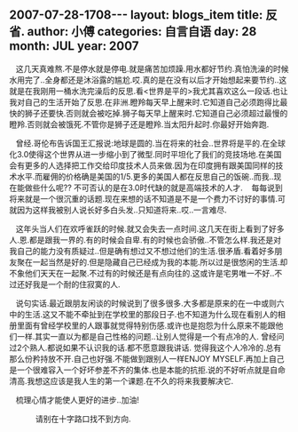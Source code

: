 2007-07-28-1708---
layout: blogs_item
title: 反省.
author: 小傅
categories: 自言自语
day: 28
month: JUL
year: 2007
---



&nbsp;&nbsp;
这几天真难熬.不是停水就是停电.就是痛苦加烦躁.用水都好节约.真怕洗澡的时候水用完了..全身都还是沐浴露的尴尬.哎.真的是在没有以后才开始想起来要节约..这就是在我刚用一桶水洗完澡后的反思.看&lt;世界是平的&gt;我尤其喜欢这么一段话.也让我对自己的生活开始了反思.在非洲.瞪羚每天早上醒来时.它知道自己必须跑得比最快的狮子还要快.否则就会被吃掉.狮子每天早上醒来时.它知道自己必须超过最慢的瞪羚.否则就会被饿死.不管你是狮子还是瞪羚.当太阳升起时.你最好开始奔跑.

&nbsp;&nbsp;
曾经.哥伦布告诉国王汇报说:地球是圆的.当在将来的社会..世界将是平的.在全球化3.0使得这个世界从进一步缩小到了微型.同时平坦化了我们的竞技场地.在美国会有更多的人选择把工作交给印度技术人员来做.因为在印度拥有跟美国同样的技术水平.而雇佣的价格确是美国的1/5.更多的美国人都在反思自己的饭碗..而我..现在能做些什么呢??
不可否认的是在3.0时代缺的就是高端技术的人才.
&nbsp;&nbsp;
每每说到将来就是一个很沉重的话题.现在来想的话不知道是不是一个费力不讨好的事情.可就因为这样我被别人说长好多白头发..只知道将来..哎..一言难尽.

&nbsp;&nbsp;
这年头当人们在欢呼雀跃的时候.就又会失去一点时间.这几天在街上看到了好多人.恩.都是跟我一界的.有的时候会自卑.有的时候也会骄傲..不管怎么样.我还是对我自己的能力没有质疑过..但是确有想过又不想过他们的生活.很矛盾.看着好多朋友聚在一起当然是好的.但是隐藏自己已经成为我的本能.所以过是很悠闲的生活.却不象他们天天在一起聚.不过有的时候还是有点向往的.这或许是宅男唯一不好..不过还好我是一个耐的住寂寞的人.

&nbsp;&nbsp;
说句实话.最近跟朋友闲谈的时候说到了很多很多.大多都是原来的在一中或则六中的生活.这又不能不牵扯到在学校里的那段日子.也不知道为什么现在看别人的相册里面有曾经学校里的人跟事就觉得特别伤感.或许也是抱怨为什么原来不能跟他们一样.其实一直以为都是自己性格的问题..让别人觉得是一个有点冷的人.
曾经问过2个熟人.都说如果不认识我的话.都不愿意跟我讲话.
觉得我这个人冷冷的.总有那么份矜持放不开.自己也好强.不能做到跟别人一样ENJOY
MYSELF.再加上自己是一个很难容入一个好坏参差不齐的集体.也是本能的抗拒.说的不好听点就是自命清高.我想这应该是我人生的第一个课题.在不久的将来我要解决它.

&nbsp;&nbsp;
梳理心情才能使人更好的进步..加油!

&nbsp;&nbsp;&nbsp; 
&nbsp;
&nbsp;
&nbsp;&nbsp;&nbsp;
请别在十字路口找不到方向.



